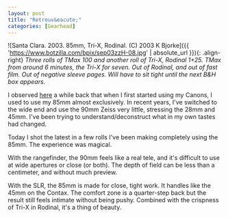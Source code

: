 ```yaml
---
layout: post
title: "Retrouv&eacute;"
categories: [Gearhead]
---
```



![Santa Clara. 2003. 85mm, Tri-X, Rodinal. (C) 2003 K Bjorke]({{ 'https://www.botzilla.com/bpix/sep03zzH-08.jpg' | absolute_url }}){: .align-right}
<i>Three rolls of TMax 100 and another roll of Tri-X, Rodinal 1+25. TMax from around 6 minutes, the Tri-X for seven. Out of Rodinal, and out of fast film. Out of negative sleeve pages. Will have to sit tight until the next B&amp;H box appears.</i>

I observed <a href="{{ site.baseurl }}{% post_url 2003-05-13-Crystallizing-Method %}">here</a> a while back that when I first started using my Canons, I used to use my 85mm almost exclusively. In recent years, I've switched to the wide end and use the 90mm Zeiss very little, stressing the 28mm and 45mm. I've been trying to understand/deconstruct what in my own tastes had changed.

Today I shot the latest in a few rolls I've been making completely using the 85mm. The experience was magical.

With the rangefinder, the 90mm feels like a real tele, and it's difficult to use at wide apertures or close (or both). The depth of field can be less than a centimeter, and without much preview.

With the SLR, the 85mm is made for close, tight work. It handles like the 45mm on the Contax. The comfort zone is a quarter-step back but the result still feels intimate without being pushy. Combined with the crispness of Tri-X in Rodinal, it's a thing of beauty.
